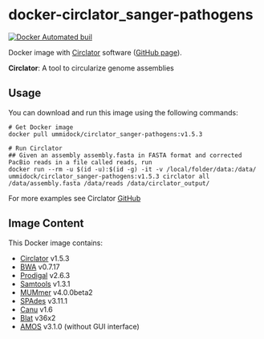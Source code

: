 # docker-circlator_sanger-pathogens

[![Docker Automated buil](https://img.shields.io/docker/automated/jrottenberg/ffmpeg.svg)](https://hub.docker.com/r/ummidock/circlator_sanger-pathogens/)

Docker image with [Circlator](http://sanger-pathogens.github.io/circlator/) software ([GitHub page](https://github.com/sanger-pathogens/circlator/wiki)).

**Circlator**: A tool to circularize genome assemblies

## Usage

You can download and run this image using the following commands:

```
# Get Docker image
docker pull ummidock/circlator_sanger-pathogens:v1.5.3

# Run Circlator
## Given an assembly assembly.fasta in FASTA format and corrected PacBio reads in a file called reads, run
docker run --rm -u $(id -u):$(id -g) -it -v /local/folder/data:/data/ ummidock/circlator_sanger-pathogens:v1.5.3 circlator all /data/assembly.fasta /data/reads /data/circlator_output/
```
For more examples see Circlator [GitHub](https://github.com/sanger-pathogens/circlator/wiki)

## Image Content

This Docker image contains:
* [Circlator](http://sanger-pathogens.github.io/circlator/) v1.5.3
* [BWA](http://bio-bwa.sourceforge.net/) v0.7.17
* [Prodigal](https://github.com/hyattpd/Prodigal) v2.6.3
* [Samtools](http://www.htslib.org/) v1.3.1
* [MUMmer](https://github.com/mummer4/mummer) v4.0.0beta2
* [SPAdes](http://cab.spbu.ru/software/spades/) v3.11.1
* [Canu](http://canu.readthedocs.io/en/latest/) v1.6
* [Blat](http://genome.ucsc.edu/index.html) v36x2
* [AMOS](https://sourceforge.net/projects/amos/) v3.1.0 (without GUI interface)
